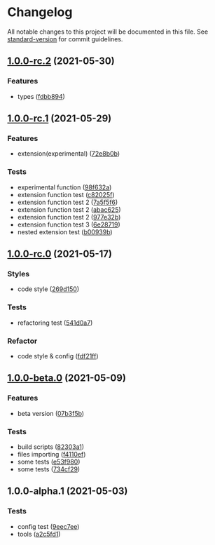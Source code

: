 # Changelog

All notable changes to this project will be documented in this file. See [standard-version](https://github.com/conventional-changelog/standard-version) for commit guidelines.

## [1.0.0-rc.2](https://github.com/Zolyn/Photinia/compare/v1.0.0-rc.1...v1.0.0-rc.2) (2021-05-30)


### Features

* types ([fdbb894](https://github.com/Zolyn/Photinia/commit/fdbb894db83db825f3c2c63173a0781fc2c65658))

## [1.0.0-rc.1](https://github.com/Zolyn/Photinia/compare/v1.0.0-rc.0...v1.0.0-rc.1) (2021-05-29)


### Features

* extension(experimental) ([72e8b0b](https://github.com/Zolyn/Photinia/commit/72e8b0bb17f711128dd9ace0a4559081c3129f17))


### Tests

* experimental function ([98f632a](https://github.com/Zolyn/Photinia/commit/98f632ad8c9f9eff60d2a3dc88915a5ef46c955f))
* extension function test ([c82025f](https://github.com/Zolyn/Photinia/commit/c82025fdfb00c72edf2dca8bffea7e085bda15f4))
* extension function test 2 ([7a5f5f6](https://github.com/Zolyn/Photinia/commit/7a5f5f6f3176b9137eef47308651e1e8caa30a24))
* extension function test 2 ([abac625](https://github.com/Zolyn/Photinia/commit/abac625c59514285b6bac66f0edddb37cd93bfdf))
* extension function test 2 ([977e32b](https://github.com/Zolyn/Photinia/commit/977e32b61e12e94de21a84721942d41317ef5ecb))
* extension function test 3 ([6e28719](https://github.com/Zolyn/Photinia/commit/6e28719e0db2027f75232759fd891ba8c226daee))
* nested extension test ([b00939b](https://github.com/Zolyn/Photinia/commit/b00939bf3e7f87858738322e0acfc620b87947b7))

## [1.0.0-rc.0](https://github.com/Zolyn/Photinia/compare/v1.0.0-beta.0...v1.0.0-rc.0) (2021-05-17)


### Styles

* code style ([269d150](https://github.com/Zolyn/Photinia/commit/269d15042e7248d6b07463bf12315c16b6c24e6d))


### Tests

* refactoring test ([541d0a7](https://github.com/Zolyn/Photinia/commit/541d0a7f1c9b510ad54e8d98562d3f536f7783ad))


### Refactor

* code style & config ([fdf21ff](https://github.com/Zolyn/Photinia/commit/fdf21ff835c67b2a8770aa5ddb3118bab6f6b992))

## [1.0.0-beta.0](https://github.com/Zolyn/Photinia/compare/v1.0.0-alpha.1...v1.0.0-beta.0) (2021-05-09)


### Features

* beta version ([07b3f5b](https://github.com/Zolyn/Photinia/commit/07b3f5bc0df40f6efffd7e0c6b563f018e1cc883))


### Tests

* build scripts ([82303a1](https://github.com/Zolyn/Photinia/commit/82303a16e0bb8cd461a4d114d8155fc9c02d9b6c))
* files importing ([f4110ef](https://github.com/Zolyn/Photinia/commit/f4110efc39892c007fe3ab60499afe04c9fe1cb1))
* some tests ([e53f980](https://github.com/Zolyn/Photinia/commit/e53f98092a82d1601d67980a3639aaf4fed26ac1))
* some tests ([734cf29](https://github.com/Zolyn/Photinia/commit/734cf2999d69804410c35a30baf2e95380e1fd4c))

## 1.0.0-alpha.1 (2021-05-03)


### Tests

* config test ([9eec7ee](https://github.com/Zolyn/Photinia/commit/9eec7ee2479b5fc45ff7f619888b1b16f392df40))
* tools ([a2c5fd1](https://github.com/Zolyn/Photinia/commit/a2c5fd170f3dcdd3238fa5cbc62e1292b9fce649))
